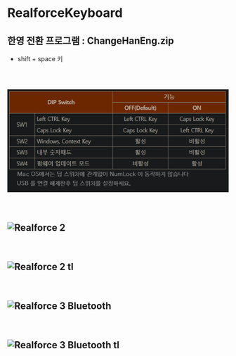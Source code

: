 # RealforceKeyboard   
## 한영 전환 프로그램 : ChangeHanEng.zip
  - shift + space 키

<br>

## ![Realforce 87 10th dip switch](./Realforce_87u_10th_dip_switch.png)   

<br>

## ![Realforce 2](./Realforce_2.jpg)   

<br>

## ![Realforce 2 tl](./Realforce_2_tl.jpg)   

<br>

## ![Realforce 3 Bluetooth](./Realforce_3_Bluetooth.jpg)   

<br>

## ![Realforce 3 Bluetooth tl](./Realforce_3_Bluetooth_tl.jpg)   

<br>


